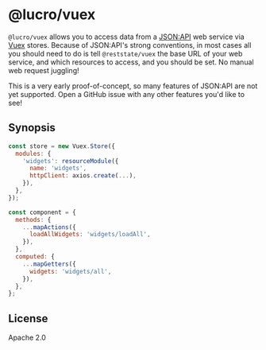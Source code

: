 # @lucro/vuex

`@lucro/vuex` allows you to access data from a [JSON:API](http://jsonapi.org/) web service via [Vuex](https://vuex.vuejs.org/) stores. Because of JSON:API's strong conventions, in most cases all you should need to do is tell `@reststate/vuex` the base URL of your web service, and which resources to access, and you should be set. No manual web request juggling!

This is a very early proof-of-concept, so many features of JSON:API are not yet supported. Open a GitHub issue with any other features you'd like to see!

## Synopsis

```javascript
const store = new Vuex.Store({
  modules: {
    'widgets': resourceModule({
      name: 'widgets',
      httpClient: axios.create(...),
    }),
  },
});

const component = {
  methods: {
    ...mapActions({
      loadAllWidgets: 'widgets/loadAll',
    }),
  },
  computed: {
    ...mapGetters({
      widgets: 'widgets/all',
    }),
  },
};
```

## License

Apache 2.0
